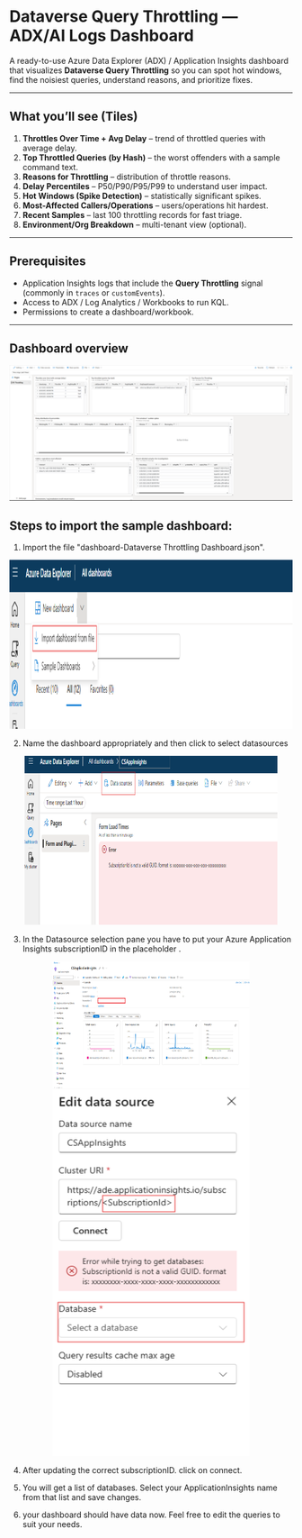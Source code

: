 # Dataverse Query Throttling — ADX/AI Logs Dashboard

A ready-to-use Azure Data Explorer (ADX) / Application Insights dashboard that visualizes **Dataverse Query Throttling** so you can spot hot windows, find the noisiest queries, understand reasons, and prioritize fixes.

---

## What you’ll see (Tiles)

1. **Throttles Over Time + Avg Delay** – trend of throttled queries with average delay.  
2. **Top Throttled Queries (by Hash)** – the worst offenders with a sample command text.  
3. **Reasons for Throttling** – distribution of throttle reasons.  
4. **Delay Percentiles** – P50/P90/P95/P99 to understand user impact.  
5. **Hot Windows (Spike Detection)** – statistically significant spikes.  
6. **Most-Affected Callers/Operations** – users/operations hit hardest.  
7. **Recent Samples** – last 100 throttling records for fast triage.  
8. **Environment/Org Breakdown** – multi-tenant view (optional).

---

## Prerequisites

- Application Insights logs that include the **Query Throttling** signal (commonly in `traces` or `customEvents`).
- Access to ADX / Log Analytics / Workbooks to run KQL.
- Permissions to create a dashboard/workbook.

---

## Dashboard overview

<div align=center><img src="./Images/Dashboard.png"></div>


## Steps to import the sample dashboard:
  1. Import the file "dashboard-Dataverse Throttling Dashboard.json".
  
  <div align=center><img src="./Images/ImportDashboard.png" width="600" height="300"></div>

  2. Name the dashboard appropriately and then click to select datasources
  
  <div align=center><img src="./Images/Datasources.png" width="450" height="300"></div>
  
  3. In the Datasource selection pane you have to put your Azure Application Insights subscriptionID in the placeholder .
  
  <div align=center><img src="./Images/SubscriptionId.png" width="350" height="225"></div>
  <div align=center><img src="./Images/SubscriptionIdAndDatasource.png" width="350" height="650"></div>

  4. After updating the correct subscriptionID. click on connect.

  5. You will get a list of databases. Select your ApplicationInsights name from that list and save changes.

  6. your dashboard should have data now. Feel free to edit the queries to suit your needs. 
